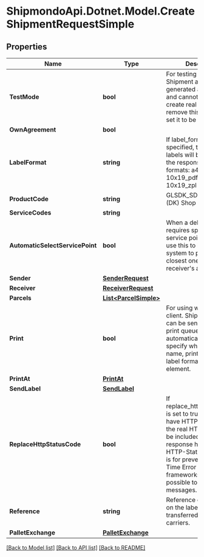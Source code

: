 # ShipmondoApi.Dotnet.Model.CreateShipmentRequestSimple

## Properties

Name | Type | Description | Notes
------------ | ------------- | ------------- | -------------
**TestMode** | **bool** | For testing purpose. Shipment and labels generated are dummy and cannot be used. To create real shipments, remove this element or set it to be false | [optional] 
**OwnAgreement** | **bool** |  | 
**LabelFormat** | **string** | If label_format is specified, the shipping labels will be included in the response. Available formats: a4_pdf, 10x19_pdf, 10x19_png, 10x19_zpl | [optional] 
**ProductCode** | **string** | GLSDK_SD equals GLS (DK) Shop Delivery | 
**ServiceCodes** | **string** |  | 
**AutomaticSelectServicePoint** | **bool** | When a delivery method requires specified service point, you can use this to have the system to pick the closest one based on receiver&#39;s address. | [optional] 
**Sender** | [**SenderRequest**](SenderRequest.md) |  | 
**Receiver** | [**ReceiverRequest**](ReceiverRequest.md) |  | 
**Parcels** | [**List&lt;ParcelSimple&gt;**](ParcelSimple.md) |  | 
**Print** | **bool** | For using with the print client. Shipment labels can be sent out to the print queue automatically. Possible to specify which host name, printer name and label format in print_at element. | [optional] 
**PrintAt** | [**PrintAt**](PrintAt.md) |  | [optional] 
**SendLabel** | [**SendLabel**](SendLabel.md) |  | [optional] 
**ReplaceHttpStatusCode** | **bool** | If replace_http_status_code is set to true, request will have HTTP Status 200, the real HTTP Status will be included in the response header as X-HTTP-Status-Code. This is for preventing Run Time Error in some frameworks and make it possible to read the error messages. | [optional] 
**Reference** | **string** | Reference can be printed on the label and transferred to, e.g., carriers. | [optional] 
**PalletExchange** | [**PalletExchange**](PalletExchange.md) |  | [optional] 

[[Back to Model list]](../README.md#documentation-for-models) [[Back to API list]](../README.md#documentation-for-api-endpoints) [[Back to README]](../README.md)


